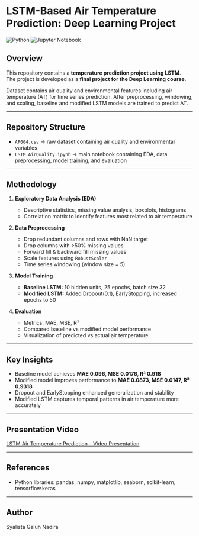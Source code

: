 # LSTM-Based Air Temperature Prediction: Deep Learning Project

![Python](https://img.shields.io/badge/language-Python-blue)
![Jupyter Notebook](https://img.shields.io/badge/output-Jupyter%20Notebook-orange)

## Overview
This repository contains a **temperature prediction project using LSTM**.  
The project is developed as a **final project for the Deep Learning course**.  

Dataset contains air quality and environmental features including air temperature (AT) for time series prediction. After preprocessing, windowing, and scaling, baseline and modified LSTM models are trained to predict AT.

---

## Repository Structure

- `AP004.csv` → raw dataset containing air quality and environmental variables  
- `LSTM_AirQuality.ipynb` → main notebook containing EDA, data preprocessing, model training, and evaluation

---

## Methodology

1. **Exploratory Data Analysis (EDA)**
   - Descriptive statistics, missing value analysis, boxplots, histograms
   - Correlation matrix to identify features most related to air temperature

2. **Data Preprocessing**
   - Drop redundant columns and rows with NaN target
   - Drop columns with >50% missing values
   - Forward fill & backward fill missing values
   - Scale features using `RobustScaler`
   - Time series windowing (window size = 5)

3. **Model Training**
   - **Baseline LSTM:** 10 hidden units, 25 epochs, batch size 32
   - **Modified LSTM:** Added Dropout(0.1), EarlyStopping, increased epochs to 50

4. **Evaluation**
   - Metrics: MAE, MSE, R²
   - Compared baseline vs modified model performance
   - Visualization of predicted vs actual air temperature

---

## Key Insights

- Baseline model achieves **MAE 0.096, MSE 0.0176, R² 0.918**  
- Modified model improves performance to **MAE 0.0873, MSE 0.0147, R² 0.9318**  
- Dropout and EarlyStopping enhanced generalization and stability  
- Modified LSTM captures temporal patterns in air temperature more accurately  

---

## Presentation Video
[LSTM Air Temperature Prediction – Video Presentation](https://drive.google.com/file/d/1EVIqaG9C8k7nvYFEymbF_acKaqDdPpAe/view?usp=sharing)

---

## References
- Python libraries: pandas, numpy, matplotlib, seaborn, scikit-learn, tensorflow.keras

---

## Author

Syalista Galuh Nadira
